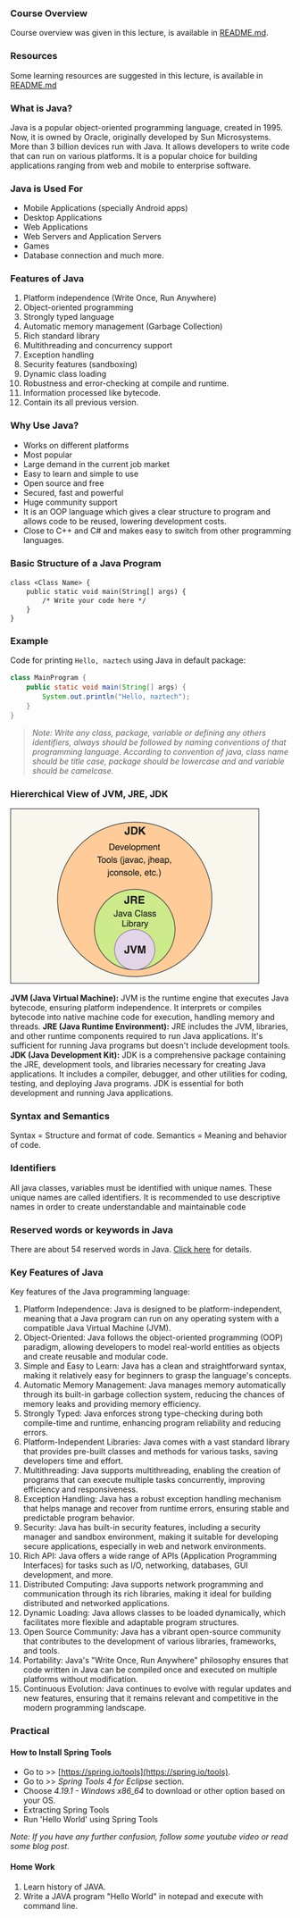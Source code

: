 ### Course Overview

Course overview was given in this lecture, is available in [README.md](../README.md#course-overview).

### Resources

Some learning resources are suggested in this lecture, is available in [README.md](../README.md#resources)

### What is Java?

Java is a popular object-oriented programming language, created in 1995. Now, it is owned by Oracle, originally developed by Sun Microsystems. More than 3 billion devices run with Java. It allows developers to write code that can run on various platforms. It is a popular choice for building applications ranging from web and mobile to enterprise software.

### Java is Used For

- Mobile Applications (specially Android apps)
- Desktop Applications
- Web Applications
- Web Servers and Application Servers
- Games
- Database connection and much more.

### Features of Java

1. Platform independence (Write Once, Run Anywhere)
2. Object-oriented programming
3. Strongly typed language
4. Automatic memory management (Garbage Collection)
5. Rich standard library
6. Multithreading and concurrency support
7. Exception handling
8. Security features (sandboxing)
9. Dynamic class loading
10. Robustness and error-checking at compile and runtime.
11. Information processed like bytecode.
12. Contain its all previous version.

### Why Use Java?

- Works on different platforms
- Most popular
- Large demand in the current job market
- Easy to learn and simple to use
- Open source and free
- Secured, fast and powerful
- Huge community support
- It is an OOP language which gives a clear structure to program and allows code to be reused, lowering development costs.
- Close to C++ and C# and makes easy to switch from other programming languages.

### Basic Structure of a Java Program

```
class <Class Name> {
    public static void main(String[] args) {
        /* Write your code here */
    }
}
```

### Example

Code for printing `Hello, naztech` using Java in default package:

```java
class MainProgram {
    public static void main(String[] args) {
        System.out.println("Hello, naztech");
    }
}
```

> _Note: Write any class, package, variable or defining any others identifiers, always should be followed by naming conventions of that programming language. According to convention of java, class name should be title case, package should be lowercase and and variable should be camelcase._

### Hiererchical View of JVM, JRE, JDK

![Hiererchical View of JVM, JRE, JDK ](diagram.jpg "Syntax")

**JVM (Java Virtual Machine):** JVM is the runtime engine that executes Java bytecode, ensuring platform independence. It interprets or compiles bytecode into native machine code for execution, handling memory and threads.
**JRE (Java Runtime Environment):** JRE includes the JVM, libraries, and other runtime components required to run Java applications. It's sufficient for running Java programs but doesn't include development tools.
**JDK (Java Development Kit):** JDK is a comprehensive package containing the JRE, development tools, and libraries necessary for creating Java applications. It includes a compiler, debugger, and other utilities for coding, testing, and deploying Java programs. JDK is essential for both development and running Java applications.

### Syntax and Semantics

Syntax = Structure and format of code.
Semantics = Meaning and behavior of code.

### Identifiers

All java classes, variables must be identified with unique names. These unique names are called identifiers. It is recommended to use descriptive names in order to create understandable and maintainable code

### Reserved words or keywords in Java

There are about 54 reserved words in Java. [Click here](https://www.w3schools.com/java/java_ref_keywords.asp) for details.

### Key Features of Java

Key features of the Java programming language:

1. Platform Independence: Java is designed to be platform-independent, meaning that a Java program can run on any operating system with a compatible Java Virtual Machine (JVM).
2. Object-Oriented: Java follows the object-oriented programming (OOP) paradigm, allowing developers to model real-world entities as objects and create reusable and modular code.
3. Simple and Easy to Learn: Java has a clean and straightforward syntax, making it relatively easy for beginners to grasp the language's concepts.
4. Automatic Memory Management: Java manages memory automatically through its built-in garbage collection system, reducing the chances of memory leaks and providing memory efficiency.
5. Strongly Typed: Java enforces strong type-checking during both compile-time and runtime, enhancing program reliability and reducing errors.
6. Platform-Independent Libraries: Java comes with a vast standard library that provides pre-built classes and methods for various tasks, saving developers time and effort.
7. Multithreading: Java supports multithreading, enabling the creation of programs that can execute multiple tasks concurrently, improving efficiency and responsiveness.
8. Exception Handling: Java has a robust exception handling mechanism that helps manage and recover from runtime errors, ensuring stable and predictable program behavior.
9. Security: Java has built-in security features, including a security manager and sandbox environment, making it suitable for developing secure applications, especially in web and network environments.
10. Rich API: Java offers a wide range of APIs (Application Programming Interfaces) for tasks such as I/O, networking, databases, GUI development, and more.
11. Distributed Computing: Java supports network programming and communication through its rich libraries, making it ideal for building distributed and networked applications.
12. Dynamic Loading: Java allows classes to be loaded dynamically, which facilitates more flexible and adaptable program structures.
13. Open Source Community: Java has a vibrant open-source community that contributes to the development of various libraries, frameworks, and tools.
14. Portability: Java's "Write Once, Run Anywhere" philosophy ensures that code written in Java can be compiled once and executed on multiple platforms without modification.
15. Continuous Evolution: Java continues to evolve with regular updates and new features, ensuring that it remains relevant and competitive in the modern programming landscape.

### Practical

#### How to Install Spring Tools

- Go to >> [https://spring.io/tools](https://spring.io/tools).
- Go to >> _Spring Tools 4 for Eclipse_ section.
- Choose _4.19.1 - Windows x86_64_ to download or other option based on your OS.
- Extracting Spring Tools
- Run 'Hello World' using Spring Tools

_Note: If you have any further confusion, follow some youtube video or read some blog post._

#### Home Work

1. Learn history of JAVA.
2. Write a JAVA program "Hello World" in notepad and execute with command line.
